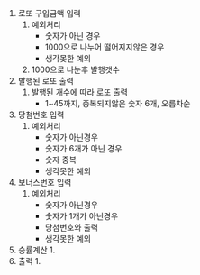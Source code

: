 1. 로또 구입금액 입력
   1. 예외처리 
      * 숫자가 아닌 경우
      * 1000으로 나누어 떨어지지않은 경우
      * 생각못한 예외
   2. 1000으로 나눈후 발행갯수
2. 발행된 로또 출력
   1. 발행된 개수에 따라 로또 출력
      * 1~45까지, 중복되지않은 숫자 6개, 오름차순
3. 당첨번호 입력
   1. 예외처리
      * 숫자가 아닌경우
      * 숫자가 6개가 아닌 경우
      * 숫자 중복
      * 생각못한 예외
4. 보너스번호 입력
   1. 예외처리
      * 숫자가 아닌경우
      * 숫자가 1개가 아닌경우
      * 당첨번호와 출력
      * 생각못한 예외
5. 승률계산
   1. 
6. 출력
   1. 